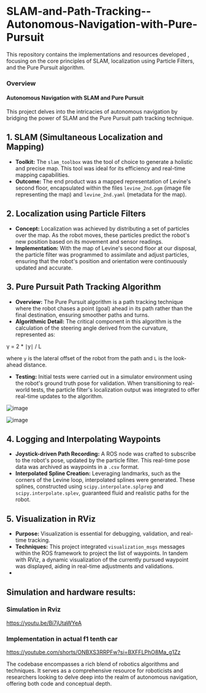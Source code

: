 # SLAM-and-Path-Tracking--Autonomous-Navigation-with-Pure-Pursuit
This repository contains the implementations and resources developed , focusing on the core principles of SLAM, localization using Particle Filters, and the Pure Pursuit algorithm.


### Overview
#### Autonomous Navigation with SLAM and Pure Pursuit
This project delves into the intricacies of autonomous navigation by bridging the power of SLAM and the Pure Pursuit path tracking technique.

## 1. SLAM (Simultaneous Localization and Mapping)

- **Toolkit:** The `slam_toolbox` was the tool of choice to generate a holistic and precise map. This tool was ideal for its efficiency and real-time mapping capabilities.
- **Outcome:** The end product was a mapped representation of Levine's second floor, encapsulated within the files `levine_2nd.pgm` (image file representing the map) and `levine_2nd.yaml` (metadata for the map).

## 2. Localization using Particle Filters

- **Concept:** Localization was achieved by distributing a set of particles over the map. As the robot moves, these particles predict the robot's new position based on its movement and sensor readings.
- **Implementation:** With the map of Levine's second floor at our disposal, the particle filter was programmed to assimilate and adjust particles, ensuring that the robot's position and orientation were continuously updated and accurate.

## 3. Pure Pursuit Path Tracking Algorithm

- **Overview:** The Pure Pursuit algorithm is a path tracking technique where the robot chases a point (goal) ahead in its path rather than the final destination, ensuring smoother paths and turns.
- **Algorithmic Detail:** The critical component in this algorithm is the calculation of the steering angle derived from the curvature, represented as:

γ = 2 * ∣y∣ / L

where `y` is the lateral offset of the robot from the path and `L` is the look-ahead distance.
- **Testing:** Initial tests were carried out in a simulator environment using the robot's ground truth pose for validation. When transitioning to real-world tests, the particle filter's localization output was integrated to offer real-time updates to the algorithm.

![image](https://github.com/Saibernard/F1TENTH-SLAM-and-Path-Tracking--Autonomous-Navigation-with-Pure-Pursuit/assets/112599512/d99a1d82-fd91-4174-b7bc-0b13ebbd9420)

![image](https://github.com/Saibernard/F1TENTH-SLAM-and-Path-Tracking--Autonomous-Navigation-with-Pure-Pursuit/assets/112599512/858912d0-cd9f-4e82-ac13-bff97ee292ae)


## 4. Logging and Interpolating Waypoints

- **Joystick-driven Path Recording:** A ROS node was crafted to subscribe to the robot's pose, updated by the particle filter. This real-time pose data was archived as waypoints in a `.csv` format.
- **Interpolated Spline Creation:** Leveraging landmarks, such as the corners of the Levine loop, interpolated splines were generated. These splines, constructed using `scipy.interpolate.splprep` and `scipy.interpolate.splev`, guaranteed fluid and realistic paths for the robot.

## 5. Visualization in RViz

- **Purpose:** Visualization is essential for debugging, validation, and real-time tracking.
- **Techniques:** This project integrated `visualization_msgs` messages within the ROS framework to project the list of waypoints. In tandem with RViz, a dynamic visualization of the currently pursued waypoint was displayed, aiding in real-time adjustments and validations.
- 
## Simulation and hardware results:

### Simulation in Rviz

https://youtu.be/Bi7jUtaWYeA

### Implementation in actual f1 tenth car

https://youtube.com/shorts/ONBXS3RRPFw?si=BXFFLPhO8Ma_g1Zz



The codebase encompasses a rich blend of robotics algorithms and techniques. It serves as a comprehensive resource for roboticists and researchers looking to delve deep into the realm of autonomous navigation, offering both code and conceptual depth.
